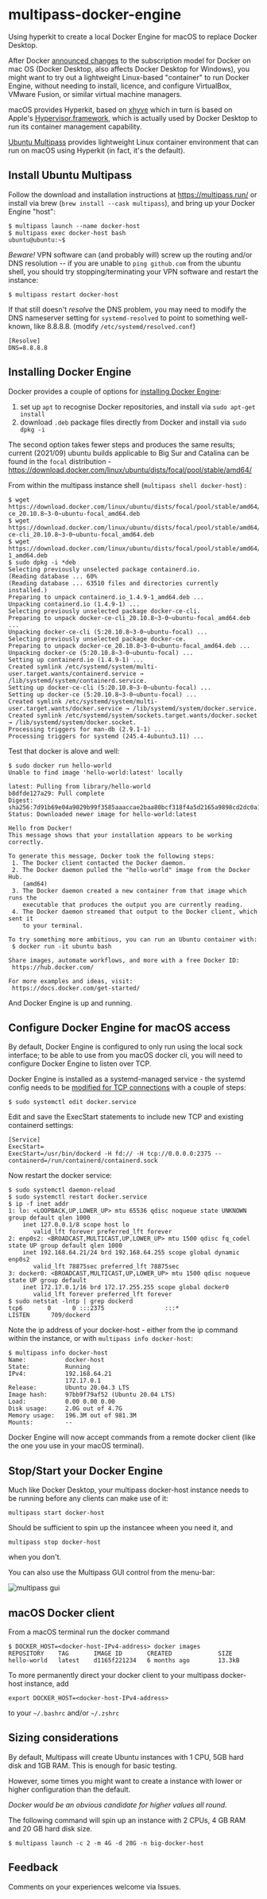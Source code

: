 # multipass-docker-engine
Using hyperkit to create a local Docker Engine for macOS to replace Docker Desktop.

After Docker [announced changes](https://www.docker.com/blog/updating-product-subscriptions/) to the subscription model for Docker on mac OS (Docker Desktop, also affects Docker Desktop for Windows), you might want to try out a lightweight Linux-based "container" to run Docker Engine, without needing to install, licence, and configure VirtualBox, VMware Fusion, or similar virtual machine managers.

macOS provides Hyperkit, based on [xhyve](https://github.com/machyve/xhyve) which in turn is based on Apple's [Hypervisor.framework](https://developer.apple.com/documentation/hypervisor), which is actually used by Docker Desktop to run its container management capability.

[Ubuntu Multipass](https://multipass.run/) provides lightweight Linux container environment that can run on macOS using Hyperkit (in fact, it's the default).

## Install Ubuntu Multipass
Follow the download and installation instructions at https://multipass.run/ or install via brew (`brew install --cask multipass`), and bring up your Docker Engine "host":
```
$ multipass launch --name docker-host
$ multipass exec docker-host bash
ubuntu@ubuntu:~$ 
```
*Beware!* VPN software can (and probably will) screw up the routing and/or DNS resolution -- if you are unable to `ping github.com` from the ubuntu shell, you should try stopping/terminating your VPN software and restart the instance:
```
$ multipass restart docker-host
```
If that still doesn't _resolve_ the DNS problem, you may need to modify the DNS nameserver setting for `systemd-resolved` to point to something well-known, like 8.8.8.8. (modify `/etc/systemd/resolved.conf`)
```
[Resolve]
DNS=8.8.8.8
```

## Installing Docker Engine
Docker provides a couple of options for [installing Docker Engine](https://docs.docker.com/engine/install/ubuntu/):
 1. set up `apt` to recognise Docker repositories, and install via `sudo apt-get install`
 2. download `.deb` package files directly from Docker and install via `sudo dpkg -i`

The second option takes fewer steps and produces the same results; current (2021/09) ubuntu builds applicable to Big Sur and Catalina can be found in the `focal` distribution - https://download.docker.com/linux/ubuntu/dists/focal/pool/stable/amd64/

From within the multipass instance shell (`multipass shell docker-host`) :

```
$ wget https://download.docker.com/linux/ubuntu/dists/focal/pool/stable/amd64/docker-ce_20.10.8~3-0~ubuntu-focal_amd64.deb
$ wget https://download.docker.com/linux/ubuntu/dists/focal/pool/stable/amd64/docker-ce-cli_20.10.8~3-0~ubuntu-focal_amd64.deb
$ wget https://download.docker.com/linux/ubuntu/dists/focal/pool/stable/amd64/containerd.io_1.4.9-1_amd64.deb
$ sudo dpkg -i *deb
Selecting previously unselected package containerd.io.
(Reading database ... 60%
(Reading database ... 63510 files and directories currently installed.)
Preparing to unpack containerd.io_1.4.9-1_amd64.deb ...
Unpacking containerd.io (1.4.9-1) ...
Selecting previously unselected package docker-ce-cli.
Preparing to unpack docker-ce-cli_20.10.8~3-0~ubuntu-focal_amd64.deb ...
Unpacking docker-ce-cli (5:20.10.8~3-0~ubuntu-focal) ...
Selecting previously unselected package docker-ce.
Preparing to unpack docker-ce_20.10.8~3-0~ubuntu-focal_amd64.deb ...
Unpacking docker-ce (5:20.10.8~3-0~ubuntu-focal) ...
Setting up containerd.io (1.4.9-1) ...
Created symlink /etc/systemd/system/multi-user.target.wants/containerd.service → /lib/systemd/system/containerd.service.
Setting up docker-ce-cli (5:20.10.8~3-0~ubuntu-focal) ...
Setting up docker-ce (5:20.10.8~3-0~ubuntu-focal) ...
Created symlink /etc/systemd/system/multi-user.target.wants/docker.service → /lib/systemd/system/docker.service.
Created symlink /etc/systemd/system/sockets.target.wants/docker.socket → /lib/systemd/system/docker.socket.
Processing triggers for man-db (2.9.1-1) ...
Processing triggers for systemd (245.4-4ubuntu3.11) ...
```
Test that docker is alove and well:
```
$ sudo docker run hello-world
Unable to find image 'hello-world:latest' locally

latest: Pulling from library/hello-world
b8dfde127a29: Pull complete 
Digest: sha256:7d91b69e04a9029b99f3585aaaccae2baa80bcf318f4a5d2165a9898cd2dc0a1
Status: Downloaded newer image for hello-world:latest

Hello from Docker!
This message shows that your installation appears to be working correctly.

To generate this message, Docker took the following steps:
 1. The Docker client contacted the Docker daemon.
 2. The Docker daemon pulled the "hello-world" image from the Docker Hub.
    (amd64)
 3. The Docker daemon created a new container from that image which runs the
    executable that produces the output you are currently reading.
 4. The Docker daemon streamed that output to the Docker client, which sent it
    to your terminal.

To try something more ambitious, you can run an Ubuntu container with:
 $ docker run -it ubuntu bash

Share images, automate workflows, and more with a free Docker ID:
 https://hub.docker.com/

For more examples and ideas, visit:
 https://docs.docker.com/get-started/
```
And Docker Engine is up and running.

## Configure Docker Engine for macOS access
By default, Docker Engine is configured to only run using the local sock interface; to be able to use from you macOS docker cli, you will need to configure Docker Engine to listen over TCP.

Docker Engine is installed as a systemd-managed service - the systemd config needs to be [modified for TCP connections](https://docs.docker.com/engine/install/linux-postinstall/#configure-docker-to-start-on-boot) with a couple of steps:

```
$ sudo systemctl edit docker.service
```
Edit and save the ExecStart statements to include new TCP and existing containerd settings:
```
[Service]
ExecStart=
ExecStart=/usr/bin/dockerd -H fd:// -H tcp://0.0.0.0:2375 --containerd=/run/containerd/containerd.sock
```
Now restart the docker service:
```
$ sudo systemctl daemon-reload
$ sudo systemctl restart docker.service
$ ip -f inet addr
1: lo: <LOOPBACK,UP,LOWER_UP> mtu 65536 qdisc noqueue state UNKNOWN group default qlen 1000
    inet 127.0.0.1/8 scope host lo
       valid_lft forever preferred_lft forever
2: enp0s2: <BROADCAST,MULTICAST,UP,LOWER_UP> mtu 1500 qdisc fq_codel state UP group default qlen 1000
    inet 192.168.64.21/24 brd 192.168.64.255 scope global dynamic enp0s2
       valid_lft 78875sec preferred_lft 78875sec
3: docker0: <BROADCAST,MULTICAST,UP,LOWER_UP> mtu 1500 qdisc noqueue state UP group default 
    inet 172.17.0.1/16 brd 172.17.255.255 scope global docker0
       valid_lft forever preferred_lft forever
$ sudo netstat -lntp | grep dockerd
tcp6       0      0 :::2375                 :::*                    LISTEN      709/dockerd 
```
Note the ip address of your docker-host - either from the ip command within the instance, or with `multipass info docker-host`:
```
$ multipass info docker-host
Name:           docker-host
State:          Running
IPv4:           192.168.64.21
                172.17.0.1
Release:        Ubuntu 20.04.3 LTS
Image hash:     97bb9f79af52 (Ubuntu 20.04 LTS)
Load:           0.00 0.00 0.00
Disk usage:     2.0G out of 4.7G
Memory usage:   196.3M out of 981.3M
Mounts:         --
```

Docker Engine will now accept commands from a remote docker client (like the one you use in your macOS terminal).

## Stop/Start your Docker Engine
Much like Docker Desktop, your multipass docker-host instance needs to be running before any clients can make use of it:

```
multipass start docker-host
```
Should be sufficient to spin up the instancee wheen you need it, and 
```
multipass stop docker-host
```
when you don't.

You can also use the Multipass GUI control from the menu-bar:

![multipass gui](multipass-gui.png)


## macOS Docker client

From a macOS terminal run the docker command 
```
$ DOCKER_HOST=<docker-host-IPv4-address> docker images
REPOSITORY    TAG       IMAGE ID       CREATED             SIZE
hello-world   latest    d1165f221234   6 months ago        13.3kB
```
To more permanently direct your docker client to your multipass docker-host instance, add
```
export DOCKER_HOST=<docker-host-IPv4-address>
```
to your `~/.bashrc` and/or `~/.zshrc`

## Sizing considerations

By default, Multipass will create Ubuntu instances with 1 CPU, 5GB hard disk and 1GB RAM. This is enough for basic testing.

However, some times you might want to create a instance with lower or higher configuration than the default. 

*Docker would be an obvious candidate for higher values all round.*

The following command will spin up an instance with 2 CPUs, 4 GB RAM and 20 GB hard disk size.
```
$ multipass launch -c 2 -m 4G -d 20G -n big-docker-host
```

## Feedback
Comments on your experiences welcome via Issues.


